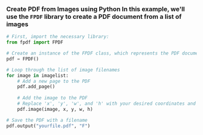 ### Create PDF from Images using Python In this example, we'll use the `FPDF` library to create a PDF document from a list of images

```python
# First, import the necessary library:
from fpdf import FPDF

# Create an instance of the FPDF class, which represents the PDF document:
pdf = FPDF()

# Loop through the list of image filenames 
for image in imagelist: 
	# Add a new page to the PDF 
	pdf.add_page() 
	
	# Add the image to the PDF 
	# Replace 'x', 'y', 'w', and 'h' with your desired coordinates and dimensions 
	pdf.image(image, x, y, w, h)

# Save the PDF with a filename
pdf.output("yourfile.pdf", "F")
```


